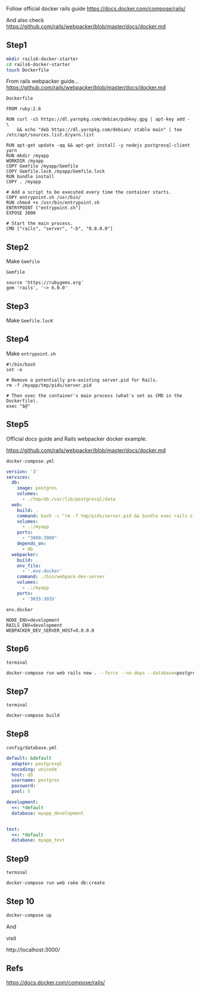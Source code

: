 Follow official docker rails guide
https://docs.docker.com/compose/rails/

And also check https://github.com/rails/webpacker/blob/master/docs/docker.md

## Step1
```bash
mkdir rails6-docker-starter
cd rails6-docker-starter
touch Dockerfile
```

From rails webpacker guide...
https://github.com/rails/webpacker/blob/master/docs/docker.md

`Dockerfile`
```
FROM ruby:2.6

RUN curl -sS https://dl.yarnpkg.com/debian/pubkey.gpg | apt-key add - \
    && echo "deb https://dl.yarnpkg.com/debian/ stable main" | tee /etc/apt/sources.list.d/yarn.list

RUN apt-get update -qq && apt-get install -y nodejs postgresql-client yarn
RUN mkdir /myapp
WORKDIR /myapp
COPY Gemfile /myapp/Gemfile
COPY Gemfile.lock /myapp/Gemfile.lock
RUN bundle install
COPY . /myapp

# Add a script to be executed every time the container starts.
COPY entrypoint.sh /usr/bin/
RUN chmod +x /usr/bin/entrypoint.sh
ENTRYPOINT ["entrypoint.sh"]
EXPOSE 3000

# Start the main process.
CMD ["rails", "server", "-b", "0.0.0.0"]
```

## Step2
Make `Gemfile`

`Gemfile`
```
source 'https://rubygems.org'
gem 'rails', '~> 6.0.0'
```

## Step3
Make `Gemfile.locK`

## Step4
Make `entrypoint.sh`

```
#!/bin/bash
set -e

# Remove a potentially pre-existing server.pid for Rails.
rm -f /myapp/tmp/pids/server.pid

# Then exec the container's main process (what's set as CMD in the Dockerfile).
exec "$@"
```

## Step5
Official docs guide and Rails webpacker docker example.

https://github.com/rails/webpacker/blob/master/docs/docker.md

`docker-compose.yml`
```yaml
version: '3'
services:
  db:
    image: postgres
    volumes:
      - ./tmp/db:/var/lib/postgresql/data
  web:
    build: .
    command: bash -c "rm -f tmp/pids/server.pid && bundle exec rails s -p 3000 -b '0.0.0.0'"
    volumes:
      - .:/myapp
    ports:
      - "3000:3000"
    depends_on:
      - db
  webpacker:
    build: .
    env_file:
      - '.env.docker'
    command: ./bin/webpack-dev-server
    volumes:
      - .:/myapp
    ports:
      - '3035:3035'
```

`env.docker`
```
NODE_ENV=development
RAILS_ENV=development
WEBPACKER_DEV_SERVER_HOST=0.0.0.0
```


## Step6

`terminal`
```bash
docker-compose run web rails new . --force --no-deps --database=postgresql
```


## Step7

`terminal`
```bash
docker-compose build
```


## Step8
`config/database.yml`
```yml
default: &default
  adapter: postgresql
  encoding: unicode
  host: db
  username: postgres
  password:
  pool: 5

development:
  <<: *default
  database: myapp_development


test:
  <<: *default
  database: myapp_test
```

## Step9

`terminal`
```bash
docker-compose run web rake db:create
```

## Step 10
```bash
docker-compose up
```

And 

visit

http://localhost:3000/


## Refs
https://docs.docker.com/compose/rails/